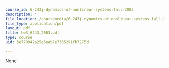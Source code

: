 ```yaml
---
course_id: 6-243j-dynamics-of-nonlinear-systems-fall-2003
description: ''
file_location: /coursemedia/6-243j-dynamics-of-nonlinear-systems-fall-2003/5e770942a25e5eab7e7365291fb7275d_hw3_6243_2003.pdf
file_type: application/pdf
layout: pdf
title: hw3_6243_2003.pdf
type: course
uid: 5e770942a25e5eab7e7365291fb7275d

---
```

None